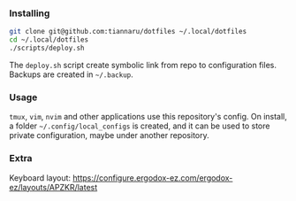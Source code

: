 ### Installing
```bash
git clone git@github.com:tiannaru/dotfiles ~/.local/dotfiles
cd ~/.local/dotfiles
./scripts/deploy.sh
```
The `deploy.sh` script create symbolic link from repo to configuration files.
Backups are created in `~/.backup`.

### Usage
`tmux`, `vim`, `nvim` and other applications use this repository's config.
On install, a folder `~/.config/local_configs` is created, and it can be used to 
store private configuration, maybe under another repository.

### Extra
Keyboard layout: https://configure.ergodox-ez.com/ergodox-ez/layouts/APZKR/latest

